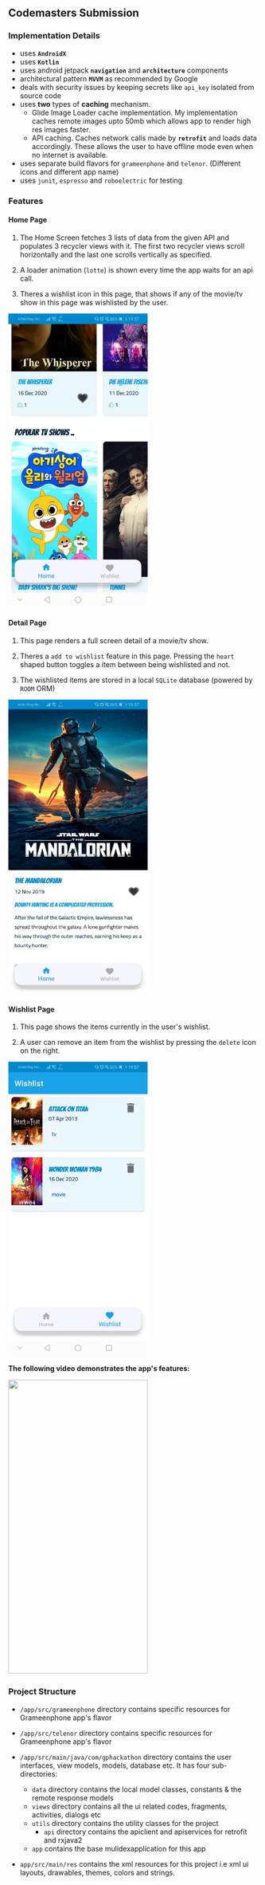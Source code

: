 ## Codemasters Submission

### Implementation Details
- uses **`AndroidX`**
- uses **`Kotlin`**
- uses android jetpack **`navigation`** and **`architecture`** components
- architectural pattern **`MVVM`** as recommended by Google
- deals with security issues by keeping secrets like `api_key` isolated from source code
- uses **two** types of **caching** mechanism.
  - Glide Image Loader cache implementation. My implementation caches remote images upto 50mb which allows app to render high res images faster.
  - API caching. Caches network calls made by **`retrofit`** and loads data accordingly. These allows the user to have offline mode even when no internet is available.
- uses separate build flavors for `grameenphone` and `telenor`. (Different icons and different app name)
- uses `junit`, `espresso` and `roboelectric` for testing

### Features

#### Home Page

1. The Home Screen fetches 3 lists of data from the given API and populates 3 recycler views with it. The first two recycler views scroll horizontally and the last one scrolls vertically as specified. 

2. A loader animation (`lotte`) is shown every time the app waits for an api call.

3. Theres a wishlist icon in this page, that shows if any of the movie/tv show in this page was wishlisted by the user.

<img src="s1.jpeg" height="590" width="280">

#### Detail Page

1. This page renders a full screen detail of a movie/tv show.

2. Theres a `add to wishlist` feature in this page. Pressing the `heart` shaped button toggles a item between being wishlisted and not.

3. The wishlisted items are stored in a local `SQLite` database (powered by `ROOM` ORM)

<img src="s2.jpeg" height="590" width="280">

#### Wishlist Page

1. This page shows the items currently in the user's wishlist.

2. A user can remove an item from the wishlist by pressing the `delete` icon on the right.

<img src="s3.jpeg" height="590" width="280">

**The following video demonstrates the app's features:**

<img src="demo.gif" height="590" width="280">




### Project Structure
  - `/app/src/grameenphone` directory contains specific resources for Grameenphone app's flavor
  - `/app/src/telenor` directory contains specific resources for Grameenphone app's flavor
  - `/app/src/main/java/com/gphackathon` directory contains the user interfaces, view models, models, database etc. It has four sub-directories:
    - `data` directory contains the local model classes, constants & the remote response models
    - `views` directory contains all the ui related codes, fragments, activities, dialogs etc
    - `utils` directory contains the utility classes for the project
      - `api` directory contains the apiclient and apiservices for retrofit and rxjava2
    - `app` contains the base mulidexapplication for this app 
      
  - `app/src/main/res` contains the xml resources for this project i.e xml ui layouts, drawables, themes, colors and strings.
